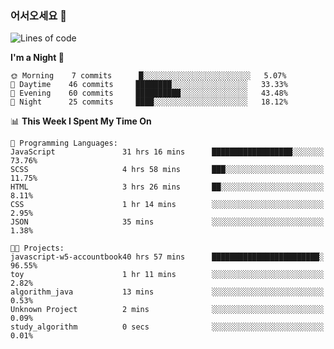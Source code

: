 ### 어서오세요 👋

<!--START_SECTION:waka-->
![Lines of code](https://img.shields.io/badge/From%20Hello%20World%20I%27ve%20Written-5.3%20million%20lines%20of%20code-blue)

**I'm a Night 🦉** 

```text
🌞 Morning    7 commits      █░░░░░░░░░░░░░░░░░░░░░░░░   5.07% 
🌆 Daytime    46 commits     ████████░░░░░░░░░░░░░░░░░   33.33% 
🌃 Evening    60 commits     ██████████░░░░░░░░░░░░░░░   43.48% 
🌙 Night      25 commits     ████░░░░░░░░░░░░░░░░░░░░░   18.12%

```


📊 **This Week I Spent My Time On** 

```text
💬 Programming Languages: 
JavaScript               31 hrs 16 mins      ██████████████████░░░░░░░   73.76% 
SCSS                     4 hrs 58 mins       ███░░░░░░░░░░░░░░░░░░░░░░   11.75% 
HTML                     3 hrs 26 mins       ██░░░░░░░░░░░░░░░░░░░░░░░   8.11% 
CSS                      1 hr 14 mins        ░░░░░░░░░░░░░░░░░░░░░░░░░   2.95% 
JSON                     35 mins             ░░░░░░░░░░░░░░░░░░░░░░░░░   1.38%

🐱‍💻 Projects: 
javascript-w5-accountbook40 hrs 57 mins      ████████████████████████░   96.55% 
toy                      1 hr 11 mins        ░░░░░░░░░░░░░░░░░░░░░░░░░   2.82% 
algorithm_java           13 mins             ░░░░░░░░░░░░░░░░░░░░░░░░░   0.53% 
Unknown Project          2 mins              ░░░░░░░░░░░░░░░░░░░░░░░░░   0.09% 
study_algorithm          0 secs              ░░░░░░░░░░░░░░░░░░░░░░░░░   0.01%

```


<!--END_SECTION:waka-->
